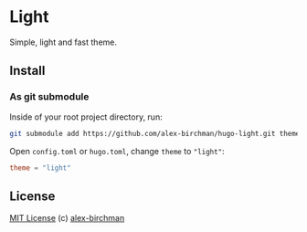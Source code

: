 # Light

Simple, light and fast theme.

## Install

### As git submodule

Inside of your root project directory, run:

```bash
git submodule add https://github.com/alex-birchman/hugo-light.git themes/light
```

Open `config.toml` or `hugo.toml`, change `theme` to `"light"`:

```toml
theme = "light"
```

## License

[MIT License](https://github.com/alex-birchman/hugo-light/blob/master/LICENSE) (c) [alex-birchman](https://berezin.dev/)
